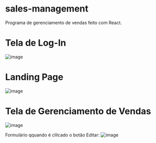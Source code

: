 # sales-management
Programa de gerenciamento de vendas feito com React.

# Tela de Log-In

![image](https://github.com/iantbdev/sales-management/assets/108193413/cf060c04-2532-4cc4-afb1-8496d77d508b)

# Landing Page
![image](https://github.com/iantbdev/sales-management/assets/108193413/61e3d232-31e7-421f-8160-1cf0a8c072a1)



# Tela de Gerenciamento de Vendas
![image](https://github.com/iantbdev/sales-management/assets/108193413/294f7d8c-7c5f-49f7-92ee-140674bad93f)

Formulário qquando é clilcado o botão Editar:
![image](https://github.com/iantbdev/sales-management/assets/108193413/a8bb78da-e1c3-434d-b9fc-79f0efdf24db)


